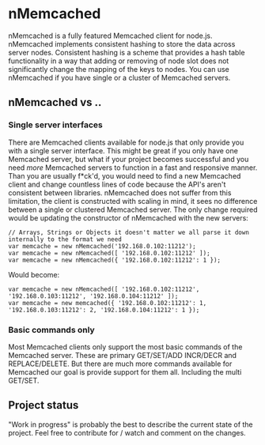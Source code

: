 # nMemcached

nMemcached is a fully featured Memcached client for node.js. nMemcached implements consistent hashing to store the data across server nodes. Consistent hashing is a scheme that provides a hash table functionality in a way that adding or removing of node slot does not significantly change the mapping of the keys to nodes. You can use nMemcached if you have single or a cluster of Memcached servers.

## nMemcached vs ..

### Single server interfaces

There are Memcached clients available for node.js that only provide you with a single server interface. This might be great if you only have one Memcached server, but what if your project becomes successful and you need *more* Memcached servers to function in a fast and responsive manner. Than you are usually f*ck'd, you would need to find a new Memcached client and change countless lines of code because the API's aren't consistent between libraries. nMemcached does not suffer from this limitation, the client is constructed with scaling in mind, it sees no difference between a single or clustered Memcached server. The only change required would be updating the constructor of nMemcached with the new servers:

	// Arrays, Strings or Objects it doesn't matter we all parse it down internally to the format we need
	var memcache = new nMemcached('192.168.0.102:11212');
	var memcache = new nMemcached([ '192.168.0.102:11212' ]);
	var memcache = new nMemcached({ '192.168.0.102:11212': 1 });

Would become:

	var memcache = new nMemcached([ '192.168.0.102:11212', '192.168.0.103:11212', '192.168.0.104:11212' ]);
	var memcache = new memcached({ '192.168.0.102:11212': 1, '192.168.0.103:11212': 2, '192.168.0.104:11212': 1 });
	

### Basic commands only

Most Memcached clients only support the most basic commands of the Memcached server. These are primary GET/SET/ADD INCR/DECR and REPLACE/DELETE. But there are much more commands available for Memcached our goal is provide support for them all. Including the multi GET/SET.

## Project status

"Work in progress" is probably the best to describe the current state of the project. Feel free to contribute for / watch and comment on the changes.